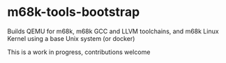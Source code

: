 # m68k-tools-bootstrap
Builds QEMU for m68k, m68k GCC and LLVM toolchains, and m68k Linux Kernel using a base Unix system (or docker)

This is a work in progress, contributions welcome
